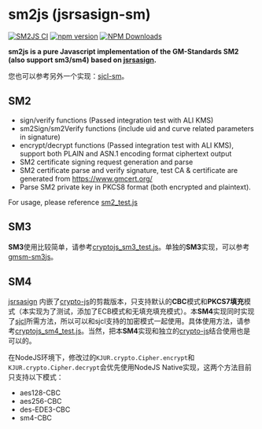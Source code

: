 # sm2js (jsrsasign-sm)
[![SM2JS CI](https://github.com/emmansun/sm2js/actions/workflows/ci.yml/badge.svg)](https://github.com/emmansun/sm2js/actions/workflows/ci.yml)
[![npm version](https://badge.fury.io/js/gmsm-sm2js.svg)](https://badge.fury.io/js/gmsm-sm2js)
[![NPM Downloads][npm-downloads-image]][npm-url]

**sm2js is a pure Javascript implementation of the GM-Standards SM2 (also support sm3/sm4) based on [jsrsasign](https://github.com/kjur/jsrsasign).**

您也可以参考另外一个实现：[sjcl-sm](https://github.com/emmansun/sm4js)。

## SM2

- sign/verify functions (Passed integration test with ALI KMS)
- sm2Sign/sm2Verify functions (include uid and curve related parameters in signature)
- encrypt/decrypt functions (Passed integration test with ALI KMS), support both PLAIN and ASN.1 encoding format ciphertext output
- SM2 certificate signing request generation and parse
- SM2 certificate parse and verify signature, test CA & certificate are generated from https://www.gmcert.org/
- Parse SM2 private key in PKCS8 format (both encrypted and plaintext).

For usage, please reference [sm2_test.js](https://github.com/emmansun/sm2js/blob/master/test/sm2_test.js "sm2_test.js")

## SM3
**SM3**使用比较简单，请参考[cryptojs_sm3_test.js](https://github.com/emmansun/sm2js/blob/master/test/cryptojs_sm3_test.js "cryptojs_sm3_test.js")。单独的**SM3**实现，可以参考[gmsm-sm3js](https://github.com/emmansun/sm3js)。

## SM4
[jsrsasign](https://github.com/kjur/jsrsasign) 内嵌了[crypto-js](https://github.com/brix/crypto-js)的剪裁版本，只支持默认的**CBC**模式和**PKCS7填充**模式（本实现为了测试，添加了ECB模式和无填充填充模式）。本**SM4**实现同时实现了[sjcl](https://github.com/bitwiseshiftleft/sjcl)所需方法，所以可以和sjcl支持的加密模式一起使用。具体使用方法，请参考[cryptojs_sm4_test.js](https://github.com/emmansun/sm2js/blob/master/test/cryptojs_sm4_test.js "cryptojs_sm4_test.js")。当然，把本**SM4**实现和独立的[crypto-js](https://github.com/brix/crypto-js)结合使用也是可以的。

在NodeJS环境下，修改过的```KJUR.crypto.Cipher.encrypt```和```KJUR.crypto.Cipher.decrypt```会优先使用NodeJS Native实现，这两个方法目前只支持以下模式：  
- aes128-CBC
- aes256-CBC
- des-EDE3-CBC
- sm4-CBC

[npm-downloads-image]: https://badgen.net/npm/dm/gmsm-sm2js
[npm-url]: https://npmjs.org/package/gmsm-sm2js
